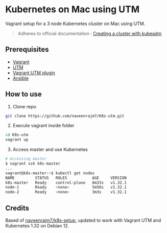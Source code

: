 # Kubernetes on Mac using UTM

Vagrant setup for a 3 node Kubernetes cluster on Mac using UTM.

> Adheres to official documentation : [Creating a cluster with kubeadm](https://kubernetes.io/docs/setup/production-environment/tools/kubeadm/create-cluster-kubeadm/)

## Prerequisites
* [Vagrant](https://www.vagrantup.com/)
* [UTM](https://mac.getutm.app/)
* [Vagrant UTM plugin](https://naveenrajm7.github.io/vagrant_utm/)
* [Ansible ](https://docs.ansible.com/ansible/latest/installation_guide/intro_installation.html)

## How to use

1. Clone repo
```bash
git clone https://github.com/naveenrajm7/K8s-utm.git
```

2. Execute vagrant inside folder
```bash
cd K8s-utm
vagrant up
```

3. Access master and use Kubernetes
```bash
# Accessing master
$ vagrant ssh k8s-master
...
vagrant@k8s-master:~$ kubectl get nodes
NAME         STATUS   ROLES           AGE     VERSION
k8s-master   Ready    control-plane   8m33s   v1.32.1
node-1       Ready    <none>          5m56s   v1.32.1
node-2       Ready    <none>          3m3s    v1.32.1
```

## Credits

Based of [naveenrajm7/k8s-setup](https://github.com/naveenrajm7/k8s-setup), updated to work with Vagrant UTM and Kubernetes 1.32 on Debian 12.
